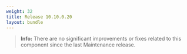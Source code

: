 ```yaml
---
weight: 32
title: Release 10.10.0.20
layout: bundle
---
```


>**Info:** There are no significant improvements or fixes related to this component since the last Maintenance release.
